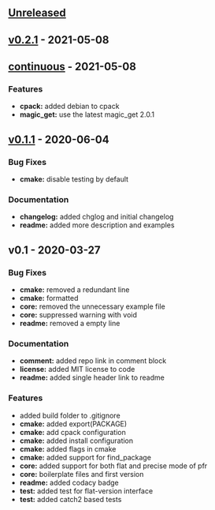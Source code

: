 <a name="unreleased"></a>
## [Unreleased]


<a name="v0.2.1"></a>
## [v0.2.1] - 2021-05-08

<a name="continuous"></a>
## [continuous] - 2021-05-08
### Features
- **cpack:** added debian to cpack
- **magic_get:** use the latest magic_get 2.0.1


<a name="v0.1.1"></a>
## [v0.1.1] - 2020-06-04
### Bug Fixes
- **cmake:** disable testing by default

### Documentation
- **changelog:** added chglog and initial changelog
- **readme:** added more description and examples


<a name="v0.1"></a>
## v0.1 - 2020-03-27
### Bug Fixes
- **cmake:** removed a redundant line
- **cmake:** formatted
- **core:** removed the unnecessary example file
- **core:** suppressed warning with void
- **readme:** removed a empty line

### Documentation
- **comment:** added repo link in comment block
- **license:** added MIT license to code
- **readme:** added single header link to readme

### Features
- added build folder to .gitignore
- **cmake:** added export(PACKAGE)
- **cmake:** add cpack configuration
- **cmake:** added install configuration
- **cmake:** added flags in cmake
- **cmake:** added support for find_package
- **core:** added support for both flat and precise mode of pfr
- **core:** boilerplate files and first version
- **readme:** added codacy badge
- **test:** added test for flat-version interface
- **test:** added catch2 based tests


[Unreleased]: https://github.com/Maverobot/struct_magic/compare/v0.2.1...HEAD
[v0.2.1]: https://github.com/Maverobot/struct_magic/compare/continuous...v0.2.1
[continuous]: https://github.com/Maverobot/struct_magic/compare/v0.1.1...continuous
[v0.1.1]: https://github.com/Maverobot/struct_magic/compare/v0.1...v0.1.1
